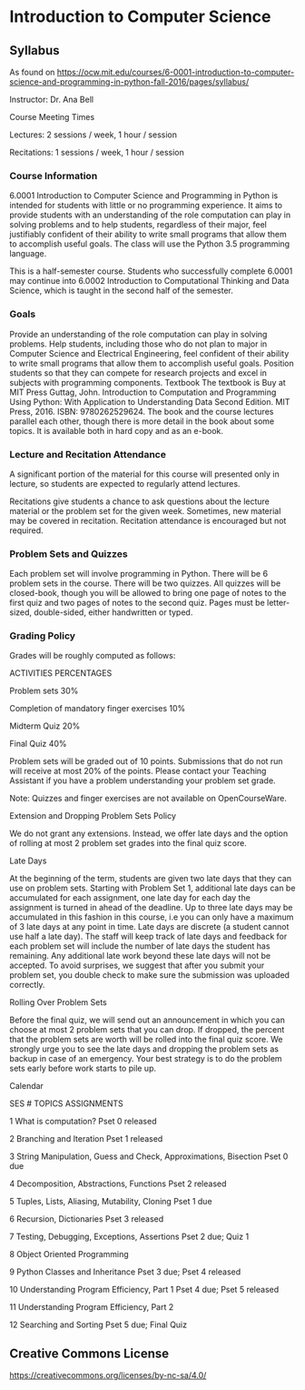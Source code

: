 # Introduction to Computer Science

## Syllabus

As found on https://ocw.mit.edu/courses/6-0001-introduction-to-computer-science-and-programming-in-python-fall-2016/pages/syllabus/ 

Instructor: Dr. Ana Bell

Course Meeting Times

Lectures: 2 sessions / week, 1 hour / session

Recitations: 1 sessions / week, 1 hour / session

### Course Information

6.0001 Introduction to Computer Science and Programming in Python is intended for students with little or no programming experience. It aims to provide students with an understanding of the role computation can play in solving problems and to help students, regardless of their major, feel justifiably confident of their ability to write small programs that allow them to accomplish useful goals. The class will use the Python 3.5 programming language.

This is a half-semester course. Students who successfully complete 6.0001 may continue into 6.0002 Introduction to Computational Thinking and Data Science, which is taught in the second half of the semester.

### Goals

Provide an understanding of the role computation can play in solving problems.
Help students, including those who do not plan to major in Computer Science and Electrical Engineering, feel confident of their ability to write small programs that allow them to accomplish useful goals.
Position students so that they can compete for research projects and excel in subjects with programming components.
Textbook
The textbook is Buy at MIT Press Guttag, John. Introduction to Computation and Programming Using Python: With Application to Understanding Data Second Edition. MIT Press, 2016. ISBN: 9780262529624. The book and the course lectures parallel each other, though there is more detail in the book about some topics. It is available both in hard copy and as an e-book.

### Lecture and Recitation Attendance

A significant portion of the material for this course will presented only in lecture, so students are expected to regularly attend lectures.

Recitations give students a chance to ask questions about the lecture material or the problem set for the given week. Sometimes, new material may be covered in recitation. Recitation attendance is encouraged but not required.

### Problem Sets and Quizzes

Each problem set will involve programming in Python. There will be 6 problem sets in the course. There will be two quizzes. All quizzes will be closed-book, though you will be allowed to bring one page of notes to the first quiz and two pages of notes to the second quiz. Pages must be letter-sized, double-sided, either handwritten or typed.

### Grading Policy

Grades will be roughly computed as follows:

ACTIVITIES	PERCENTAGES

Problem sets	30%

Completion of mandatory finger exercises	10%

Midterm Quiz	20%

Final Quiz	40%

Problem sets will be graded out of 10 points. Submissions that do not run will receive at most 20% of the points. Please contact your Teaching Assistant if you have a problem understanding your problem set grade.

Note: Quizzes and finger exercises are not available on OpenCourseWare.

Extension and Dropping Problem Sets Policy

We do not grant any extensions. Instead, we offer late days and the option of rolling at most 2 problem set grades into the final quiz score.

Late Days

At the beginning of the term, students are given two late days that they can use on problem sets. Starting with Problem Set 1, additional late days can be accumulated for each assignment, one late day for each day the assignment is turned in ahead of the deadline. Up to three late days may be accumulated in this fashion in this course, i.e you can only have a maximum of 3 late days at any point in time. Late days are discrete (a student cannot use half a late day). The staff will keep track of late days and feedback for each problem set will include the number of late days the student has remaining. Any additional late work beyond these late days will not be accepted. To avoid surprises, we suggest that after you submit your problem set, you double check to make sure the submission was uploaded correctly.

Rolling Over Problem Sets

Before the final quiz, we will send out an announcement in which you can choose at most 2 problem sets that you can drop. If dropped, the percent that the problem sets are worth will be rolled into the final quiz score. We strongly urge you to see the late days and dropping the problem sets as backup in case of an emergency. Your best strategy is to do the problem sets early before work starts to pile up.

Calendar

SES #	TOPICS	ASSIGNMENTS

1	What is computation?	Pset 0 released

2	Branching and Iteration	Pset 1 released

3	String Manipulation, Guess and Check, Approximations, Bisection	Pset 0 due

4	Decomposition, Abstractions, Functions	Pset 2 released

5	Tuples, Lists, Aliasing, Mutability, Cloning	Pset 1 due

6	Recursion, Dictionaries	Pset 3 released

7	Testing, Debugging, Exceptions, Assertions	Pset 2 due; Quiz 1

8	Object Oriented Programming	 

9	Python Classes and Inheritance	Pset 3 due; Pset 4 released

10	Understanding Program Efficiency, Part 1	Pset 4 due; Pset 5 released

11	Understanding Program Efficiency, Part 2	 

12	Searching and Sorting	Pset 5 due; Final Quiz




## Creative Commons License

https://creativecommons.org/licenses/by-nc-sa/4.0/ 
